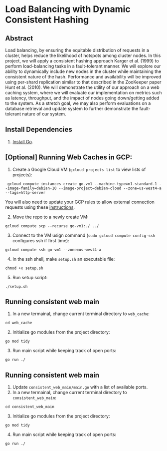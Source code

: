 # Load Balancing with Dynamic Consistent Hashing
## Abstract

Load balancing, by ensuring the equitable distribution of requests in a cluster, helps
reduce the likelihood of hotspots among cluster nodes. In this project, we will
apply a consistent hashing approach Karger et al. (1999) to perform load-balancing
tasks in a fault-tolerant manner. We will explore our ability to dynamically include
new nodes in the cluster while maintaining the consistent nature of the hash.
Performance and availability will be improved using per-shard replication similar
to that described in the ZooKeeper paper Hunt et al. (2010). We will demonstrate
the utility of our approach on a web caching system, where we will evaluate our
implementation on metrics such as latency, throughput, and the impact of nodes
going down/getting added to the system. As a stretch goal, we may also perform
evaluations on a database retrieval and update system to further demonstrate the
fault-tolerant nature of our system.


## Install Dependencies
1. [Install Go](https://go.dev/doc/install).


## [Optional] Running Web Caches in GCP:
1. Create a Google Cloud VM (`gcloud projects list` to view lists of projects):
```
 gcloud compute instances create go-vm1 --machine-type=n1-standard-1 --image-family=debian-10 --image-project=debian-cloud --zone=us-west4-a --tags=http-server
```
You will also need to update your GCP rules to allow external connection requests using these [instructions](https://www.geeksforgeeks.org/how-to-open-port-in-gcp-vm/).

2. Move the repo to a newly create VM:
```
gcloud compute scp --recurse go-vm1:./ ../
```
3. Connect to the VM usign command (`sudo gcloud compute config-ssh` configures ssh if first time):
```
gcloud compute ssh go-vm1 --zone=us-west4-a
```

4. In the ssh shell, make `setup.sh` an executable file:
```
chmod +x setup.sh
```

5. Run setup script:
```
./setup.sh
```

## Running consistent web main

1. In a new termainal, change current terminal directory to `web_cache`:
```
cd web_cache
```
2. Initialize go modules from the project directory:
```
go mod tidy
```
3. Run main script while keeping track of open ports:
```
go run ./
```

## Running consistent web main
1. Update  `consistent_web_main/main.go` with a list of available ports.
2. In a new termainal, change current terminal directory to `consistent_web_main`:
```
cd consistent_web_main
```
3. Initialize go modules from the project directory:
```
go mod tidy
```
4. Run main script while keeping track of open ports:
```
go run ./
```
